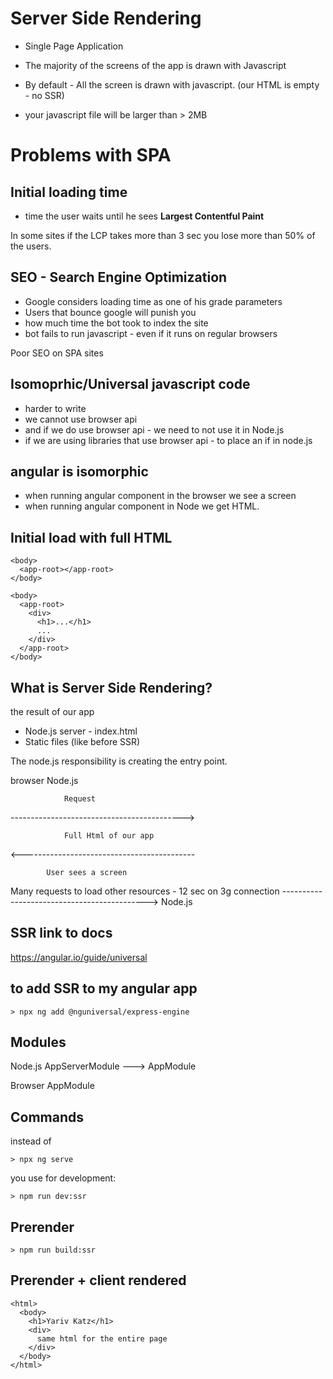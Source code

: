 # Server Side Rendering

- Single Page Application
- The majority of the screens of the app is drawn with Javascript
- By default - All the screen is drawn with javascript. (our HTML is empty - no SSR)

- your javascript file will be larger than > 2MB

# Problems with SPA

## Initial loading time

- time the user waits until he sees **Largest Contentful Paint**

In some sites if the LCP takes more than 3 sec you lose more than 50% of the users.

## SEO - Search Engine Optimization

- Google considers loading time as one of his grade parameters
- Users that bounce google will punish you
- how much time the bot took to index the site
- bot fails to run javascript - even if it runs on regular browsers

Poor SEO on SPA sites

## Isomoprhic/Universal javascript code

- harder to write
- we cannot use browser api
- and if we do use browser api - we need to not use it in Node.js
- if we are using libraries that use browser api - to place an if in node.js

## angular is isomorphic

- when running angular component in the browser we see a screen
- when running angular component in Node we get HTML.

## Initial load with full HTML 

```SPA
<body>
  <app-root></app-root>
</body>
```

```SPA with SSR
<body>
  <app-root>
    <div>
      <h1>...</h1>
      ...
    </div>
  </app-root>
</body>
```

## What is Server Side Rendering?

the result of our app

- Node.js server - index.html
- Static files (like before SSR)

The node.js responsibility is creating the entry point.


browser                                   Node.js

                Request
------------------------------------------->

                Full Html of our app
<-------------------------------------------

            User sees a screen
            
  Many requests to load other resources - 12 sec on 3g connection
--------------------------------------------> Node.js


## SSR link to docs

https://angular.io/guide/universal


## to add SSR to my angular app

```
> npx ng add @nguniversal/express-engine
```

## Modules

Node.js
AppServerModule  ---> AppModule

Browser
AppModule

## Commands

instead of

```
> npx ng serve
```

you use for development:

```
> npm run dev:ssr
```

## Prerender

```
> npm run build:ssr
```

## Prerender + client rendered

```
<html>
  <body>
    <h1>Yariv Katz</h1>
    <div>
      same html for the entire page
    </div>
  </body>
</html>
```

